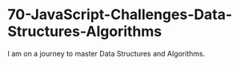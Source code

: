 # 70-JavaScript-Challenges-Data-Structures-Algorithms
I am on a journey to master Data Structures and Algorithms.
